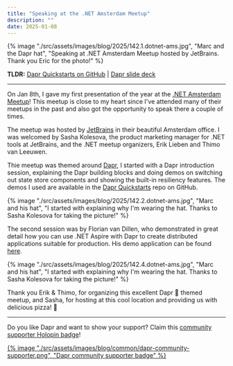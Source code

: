 ```yaml
---
title: "Speaking at the .NET Amsterdam Meetup"
description: ""
date: 2025-01-08
---
```


{% image "./src/assets/images/blog/2025/142.1.dotnet-ams.jpg", "Marc and the Dapr hat", "Speaking at .NET Amsterdam Meetup hosted by JetBrains. Thank you Eric for the photo!" %}

**TLDR:** [Dapr Quickstarts on GitHub](https://github.com/dapr/quickstarts) |  [Dapr slide deck](https://docs.dapr.io/contributing/presentations/)

---

On Jan 8th, I gave my first presentation of the year at the [.NET Amsterdam Meetup](https://www.meetup.com/dotnet-amsterdam/)! This meetup is close to my heart since I've attended many of their meetups in the past and also got the opportunity to speak there a couple of times.

The meetup was hosted by [JetBrains](https://www.jetbrains.com/) in their beautiful Amsterdam office. I was welcomed by Sasha Kolesova, the product marketing manager for .NET tools at JetBrains, and the .NET meetup organizers,  Erik Lieben and Thimo van Leeuwen.

Thie meetup was themed around [Dapr](https://dapr.io/), I started with a Dapr introduction session, explaining the Dapr building blocks and doing demos on switching out state store components and showing the built-in resiliency features. The demos I used are available in the [Dapr Quickstarts](https://github.com/dapr/quickstarts) repo on GitHub.

{% image "./src/assets/images/blog/2025/142.2.dotnet-ams.jpg", "Marc and his hat", "I started with explaining why I'm wearing the hat. Thanks to Sasha Kolesova for taking the picture!" %}

The second session was by Florian van Dillen, who demonstrated in great detail how you can use .NET Aspire with Dapr to create distributed applications suitable for production. His demo application can be found [here](https://github.com/fvandillen/dapr-aspire).

{% image "./src/assets/images/blog/2025/142.4.dotnet-ams.jpg", "Marc and his hat", "I started with explaining why I'm wearing the hat. Thanks to Sasha Kolesova for taking the picture!" %}

Thank you Erik & Thimo, for organizing this excellent Dapr 🎩 themed meetup, and Sasha, for hosting at this cool location and providing us with delicious pizza! 🍕

---
Do you like Dapr and want to show your support? Claim this [community supporter Holopin badge](https://bit.ly/dapr-supporter)!

<a href="https://bit.ly/dapr-supporter">{% image "./src/assets/images/blog/common/dapr-community-supporter.png", "Dapr community supporter badge" %}</a>
